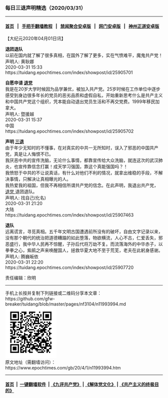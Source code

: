 ### 每日三退声明精选（2020/03/31）
------------------------

#### [首页](https://github.com/gfw-breaker/banned-news1/blob/master/README.md) &nbsp;&nbsp;|&nbsp;&nbsp; [手把手翻墙教程](https://github.com/gfw-breaker/guides/wiki) &nbsp;&nbsp;|&nbsp;&nbsp; [禁闻聚合安卓版](https://github.com/gfw-breaker/bn-android) &nbsp;&nbsp;|&nbsp;&nbsp; [网门安卓版](https://github.com/oGate2/oGate) &nbsp;&nbsp;|&nbsp;&nbsp; [神州正道安卓版](https://github.com/SzzdOgate/update) 



<div class="post_content" id="artbody" itemprop="articleBody">
 <!-- article content begin -->
 <p>
  【大纪元2020年04月01日讯】
 </p>
 <p>
  <strong>
   退团退队
  </strong>
  <br/>
  以前在国内就了解了很多真相，在国外了解了更多，实在气愤难平，魔鬼共产党！
  <br/>
  声明人: 黄耿娜
  <br/>
  2020-03-31 15:33
  <br/>
  https://tuidang.epochtimes.com/index/showpost/id/25905701
 </p>
 <p>
  <strong>
   自愿申请
   <a href="https://www.epochtimes.com/gb/tag/%E9%80%80%E5%85%9A.html">
    退党
   </a>
  </strong>
  <br/>
  我是在20岁大学时候因为品学兼优，被加入共产党。25岁时候在工作单位中逐步感受到身边很多年长的党员的恶劣品质和虚假自私，开始重新思考什么是共产主义和中国共产党这个组织，凭本能自动退出党员生活和不再交党费。1999年移民加拿大。
  <br/>
  声明人: 暨援越
  <br/>
  2020-03-31 15:37
  <br/>
  中国
  <br/>
  https://tuidang.epochtimes.com/index/showpost/id/25905702
 </p>
 <p>
  <strong>
   声明
   <a href="https://www.epochtimes.com/gb/tag/%E4%B8%89%E9%80%80.html">
    三退
   </a>
  </strong>
  <br/>
  由于年少无知时的不懂事，在对真实的中共一无所知时，误入了邪恶的中国共产党，真是让人悔恨不已。
  <br/>
  我厌恶中共的宣传洗脑，无论什么事情，都靠宣传给大众洗脑，就连这次的武汉肺炎，也宣传靠信念打赢！成天学习强国，靠这个真能强国吗？！
  <br/>
  我愤怒于中共的不让说真话，有什么对他们不利的情况，就拿出维稳的手段，不解决事情，只解决让真相曝光的人。
  <br/>
  我热爱我的祖国，但我不再相信所谓共产党的信念。在此声明，我退出共产党，
  <a href="https://www.epochtimes.com/gb/tag/%E9%80%80%E5%85%9A.html">
   退党
  </a>
  退团退队。
  <br/>
  声明人: 找自己(化名)
  <br/>
  2020-03-31 21:20
  <br/>
  大陆
  <br/>
  https://tuidang.epochtimes.com/index/showpost/id/25907463
 </p>
 <p>
  <strong>
   退队
  </strong>
  <br/>
  远离谎言，寻觅真相。五千年文明古国遭遇前所没有的破坏，自由文字记录以来，没有那个朝代的统治把道德糟蹋的如此堕落，物欲横流，人心不古，仁爱丢失，邪恶盛行，我中华人民再不惊醒，子孙后代将万劫不复。而流落海外的中华赤子，以拳拳之心，紫鹃之声来唤醒国人，拯救华夏大地不至于荒芜，老夫在此躬身感谢。
  <br/>
  声明人: 腾巍皈依
  <br/>
  2020-03-31 22:20
  <br/>
  https://tuidang.epochtimes.com/index/showpost/id/25907720
 </p>
 <p>
  责任编辑：欣明
 </p>
 <!-- article content end -->
 <div id="below_article_ad">
 </div>
</div>

<hr/>
手机上长按并复制下列链接或二维码分享本文章：<br/>
https://github.com/gfw-breaker/tuidang/blob/master/pages/nf3104/n11993994.md <br/>
<a href='https://github.com/gfw-breaker/tuidang/blob/master/pages/nf3104/n11993994.md'><img src='https://github.com/gfw-breaker/tuidang/blob/master/pages/nf3104/n11993994.md.png'/></a> <br/>
原文地址（需翻墙访问）：https://www.epochtimes.com/gb/20/4/1/n11993994.htm


------------------------
#### [首页](https://github.com/gfw-breaker/banned-news/blob/master/README.md) &nbsp;|&nbsp; [一键翻墙软件](https://github.com/gfw-breaker/nogfw/blob/master/README.md) &nbsp;| [《九评共产党》](https://github.com/gfw-breaker/9ping.md/blob/master/README.md#九评之一评共产党是什么) | [《解体党文化》](https://github.com/gfw-breaker/jtdwh.md/blob/master/README.md) | [《共产主义的终极目的》](https://github.com/gfw-breaker/gczydzjmd.md/blob/master/README.md)


<img src='http://gfw-breaker.win/tuidang/pages/nf3104/n11993994.md' width='0px' height='0px'/>